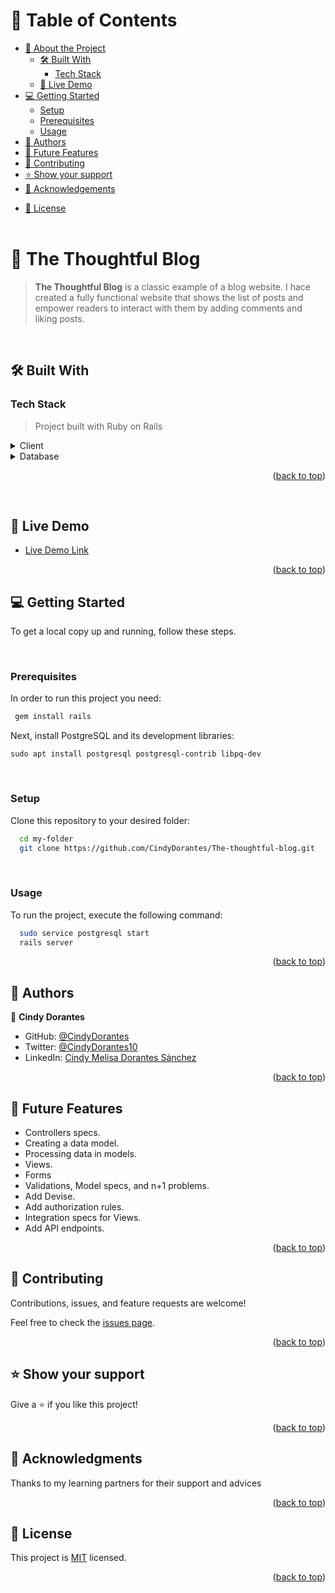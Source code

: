 <a name="readme-top"></a>

<!--
HOW TO USE:
This is an example of how you may give instructions on setting up your project locally.
Modify this file to match your project and remove sections that don't apply.
REQUIRED SECTIONS:
- Table of Contents
- About the Project
  - Built With
  - Live Demo
- Getting Started
- Authors
- Future Features
- Contributing
- Show your support
- Acknowledgements
- License
OPTIONAL SECTIONS:
- FAQ
After you're finished please remove all the comments and instructions!
-->


<!-- TABLE OF CONTENTS -->

# 📗 Table of Contents

- [📖 About the Project](#about-project)
  - [🛠 Built With](#built-with)
    - [Tech Stack](#tech-stack)
    <!--- [Key Features](#key-features)-->
  - [🚀 Live Demo](#live-demo)
- [💻 Getting Started](#getting-started)
  - [Setup](#setup)
  - [Prerequisites](#prerequisites)
  <!--- [Install](#install) -->
  - [Usage](#usage)
  <!--- [Run tests](#run-tests)
  - [Deployment](#triangular_flag_on_post-deployment)-->
- [👥 Authors](#authors)
- [🔭 Future Features](#future-features)
- [🤝 Contributing](#contributing)
- [⭐️ Show your support](#support)
- [🙏 Acknowledgements](#acknowledgements)
<!-- - [❓ FAQ (OPTIONAL)](#faq) -->
- [📝 License](#license)
<br><br>
<!-- PROJECT DESCRIPTION -->

# 📖 The Thoughtful Blog <a name="about-project"></a>

> **The Thoughtful Blog** is a classic example of a blog website. I hace created a fully functional website that shows the list of posts and empower readers to interact with them by adding comments and liking posts.

<br>

## 🛠 Built With <a name="built-with"></a>

### Tech Stack <a name="tech-stack"></a>

> Project built with Ruby on Rails
<details>
  <summary>Client</summary>
  <ul>
    <li><img src="https://img.shields.io/badge/Ruby_on_Rails-CC0000?style=for-the-badge&logo=ruby-on-rails&logoColor=white" /></li>
  </ul>
</details>
<!--
<details>
  <summary>Server</summary>
  <ul>
    <li><a href="https://expressjs.com/">Express.js</a></li>
  </ul>
</details>
-->

<details>
<summary>Database</summary>
  <ul>
    <li><a href="https://www.postgresql.org/">PostgreSQL</a></li>
  </ul>
</details>

<!-- Features 

### Key Features <a name="key-features"></a>

> Describe between 1-3 key features of the application.
- **[key_feature_1]**
- **[key_feature_2]**
- **[key_feature_3]**
-->
<p align="right">(<a href="#readme-top">back to top</a>)</p>


<!-- LIVE DEMO -->
<br>

## 🚀 Live Demo <a name="live-demo"></a>

- [Live Demo Link](https://yourdeployedapplicationlink.com)

<p align="right">(<a href="#readme-top">back to top</a>)</p>

<!-- GETTING STARTED -->

## 💻 Getting Started <a name="getting-started"></a>

To get a local copy up and running, follow these steps.

<br>

### Prerequisites

In order to run this project you need:


```sh
 gem install rails
```
Next, install PostgreSQL and its development libraries:

    sudo apt install postgresql postgresql-contrib libpq-dev

<br>

### Setup

Clone this repository to your desired folder:


```sh
  cd my-folder
  git clone https://github.com/CindyDorantes/The-thoughtful-blog.git
```
<!--
### Install

Install this project with:


Example command:
```sh
  cd my-project
  gem install
```
--->

<br>

### Usage

To run the project, execute the following command:


```sh
  sudo service postgresql start
  rails server
```
<!--
### Run tests

To run tests, run the following command:


Example command:
```sh
  bin/rails test test/models/article_test.rb
```
--->
<!--
### Deployment

You can deploy this project using:


Example:
```sh
```
 -->

<p align="right">(<a href="#readme-top">back to top</a>)</p>

<!-- AUTHORS -->

## 👥 Authors <a name="authors"></a>

👤 **Cindy Dorantes**

- GitHub: [@CindyDorantes](https://github.com/CindyDorantes)
- Twitter: [@CindyDorantes10](https://twitter.com/CindyDorantes10)
- LinkedIn: [Cindy Melisa Dorantes Sánchez](https://www.linkedin.com/in/cindydorantessanchez/)



<p align="right">(<a href="#readme-top">back to top</a>)</p>

<!-- FUTURE FEATURES -->

## 🔭 Future Features <a name="future-features"></a>

- Controllers specs.
- Creating a data model.
- Processing data in models.
- Views.
- Forms
- Validations, Model specs, and n+1 problems.
- Add Devise.
- Add authorization rules.
- Integration specs for Views.
- Add API endpoints.
<!-- - [ ] **[new_feature_1]**
- [ ] **[new_feature_2]**
- [ ] **[new_feature_3]**
-->

<p align="right">(<a href="#readme-top">back to top</a>)</p>

<!-- CONTRIBUTING -->

## 🤝 Contributing <a name="contributing"></a>

Contributions, issues, and feature requests are welcome!

Feel free to check the [issues page](../../issues/).

<p align="right">(<a href="#readme-top">back to top</a>)</p>

<!-- SUPPORT -->

## ⭐️ Show your support <a name="support"></a>

Give a ⭐️ if you like this project!

<p align="right">(<a href="#readme-top">back to top</a>)</p>

<!-- ACKNOWLEDGEMENTS -->

## 🙏 Acknowledgments <a name="acknowledgements"></a>

Thanks to my learning partners for their support and advices

<p align="right">(<a href="#readme-top">back to top</a>)</p>

<!-- FAQ (optional) 

## ❓ FAQ (OPTIONAL) <a name="faq"></a>

> Add at least 2 questions new developers would ask when they decide to use your project.
- **[Question_1]**

  - [Answer_1]

- **[Question_2]**

  - [Answer_2]

<p align="right">(<a href="#readme-top">back to top</a>)</p>
-->
<!-- LICENSE -->

## 📝 License <a name="license"></a>

This project is [MIT](./MIT.md) licensed.

<!-- 
_NOTE: we recommend using the [MIT license](https://choosealicense.com/licenses/mit/) - you can set it up quickly by [using templates available on GitHub](https://docs.github.com/en/communities/setting-up-your-project-for-healthy-contributions/adding-a-license-to-a-repository). You can also use [any other license](https://choosealicense.com/licenses/) if you wish._
-->

<p align="right">(<a href="#readme-top">back to top</a>)</p>